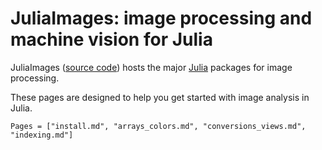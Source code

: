 # JuliaImages: image processing and machine vision for Julia

JuliaImages ([source code](https://github.com/JuliaImages)) hosts the
major [Julia](http://julialang.org/) packages for image processing.

These pages are designed to help you get started with image analysis
in Julia.

```@contents
Pages = ["install.md", "arrays_colors.md", "conversions_views.md", "indexing.md"]
```
